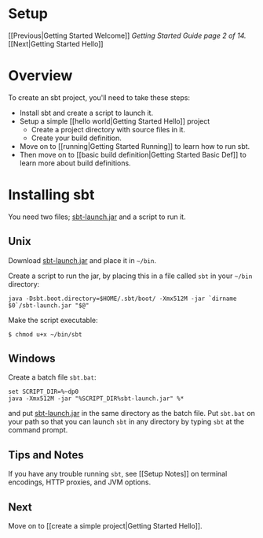 [sbt-launch.jar]: http://typesafe.artifactoryonline.com/typesafe/ivy-releases/org.scala-tools.sbt/sbt-launch/0.11.0/sbt-launch.jar

# Setup

[[Previous|Getting Started Welcome]] _Getting Started Guide page 2 of 14._ [[Next|Getting Started Hello]]

# Overview

To create an sbt project, you'll need to take these steps:

 - Install sbt and create a script to launch it.
 - Setup a simple [[hello world|Getting Started Hello]] project
    - Create a project directory with source files in it.
    - Create your build definition.
 - Move on to [[running|Getting Started Running]] to learn how to run sbt.
 - Then move on to [[basic build definition|Getting Started Basic Def]] to learn more about build definitions.

# Installing sbt

You need two files; [sbt-launch.jar] and a script to run it.

## Unix

Download [sbt-launch.jar] and place it in `~/bin`.

Create a script to run the jar, by placing this in a file called `sbt` in your `~/bin` directory:

```text
java -Dsbt.boot.directory=$HOME/.sbt/boot/ -Xmx512M -jar `dirname $0`/sbt-launch.jar "$@"
```

Make the script executable:

```text
$ chmod u+x ~/bin/sbt
```

## Windows

Create a batch file `sbt.bat`:

```text
set SCRIPT_DIR=%~dp0
java -Xmx512M -jar "%SCRIPT_DIR%sbt-launch.jar" %*
```

and put [sbt-launch.jar] in the same directory as the batch file.  Put `sbt.bat` on your path so that you can launch `sbt` in any directory by typing `sbt` at the command prompt.

## Tips and Notes

If you have any trouble running `sbt`, see [[Setup Notes]] on terminal encodings, HTTP proxies, and JVM options.

## Next

Move on to [[create a simple project|Getting Started Hello]].
